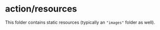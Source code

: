 # action/resources

This folder contains static resources (typically an `"images"` folder as well).
